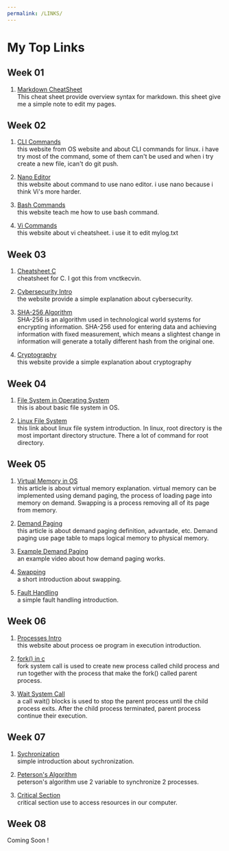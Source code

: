 ```yaml
---
permalink: /LINKS/
---
```

# My Top Links

## Week 01
1. [Markdown CheatSheet](https://www.markdownguide.org/cheat-sheet/)  
This cheat sheet provide overview syntax for markdown. this sheet give me a simple note to edit my pages.

## Week 02  
1. [CLI Commands](https://linoxide.com/essential-linux-basic-commands/)  
this website from OS website and about CLI commands for linux. i have try most of the command, some of them can't be used and when i try create a new file, ican't do git push.

2. [Nano Editor](https://linuxize.com/post/how-to-use-nano-text-editor/)  
this website about command to use nano editor. i use nano because i think Vi's more harder.

3. [Bash Commands](https://www.educative.io/blog/bash-shell-command-cheat-sheet)  
this website teach me how to use bash command.

4. [Vi Commands](https://www.cs.colostate.edu/helpdocs/vi.html)  
this website about vi cheatsheet. i use it to edit mylog.txt

## Week 03
1. [Cheatsheet C](https://courses.cs.washington.edu/courses/cse351/14sp/sections/1/Cheatsheet-c.pdf)  
cheatsheet for C. I got this from vnctkecvin.

2. [Cybersecurity Intro](https://www.edureka.co/blog/what-is-cybersecurity/)  
the website provide a simple explanation about cybersecurity.

3. [SHA-256 Algorithm](https://blog.bitnovo.com/en/what-is-sha-256-algorithm-and-how-does-it-work/)  
SHA-256 is an algorithm used in technological world systems for encrypting information. SHA-256 used for entering data and achieving information with fixed measurement, which means a slightest change in information will generate a totally different hash from the original one. 

4. [Cryptography](https://www.geeksforgeeks.org/cryptography-and-its-types/)  
this website provide a simple explanation about cryptography

## Week 04  
1. [File System in Operating System](https://www.geeksforgeeks.org/file-systems-in-operating-system/)  
this is about basic file system in OS.

2. [Linux File System](https://www.partitionwizard.com/partitionmagic/linux-file-system.html)  
this link about linux file system introduction. In linux, root directory is the most important directory structure. There a lot of command for root directory.

## Week 05
1. [Virtual Memory in OS](https://www.geeksforgeeks.org/virtual-memory-in-operating-system/)  
this article is about virtual memory explanation. virtual memory can be implemented using demand paging, the process of loading page into memory on demand. Swapping is a process removing all of its page from memory.

2. [Demand Paging](https://digitalthinkerhelp.com/demand-paging-in-os-operating-system-examples-advantages-working/)  
this article is about demand paging definition, advantade, etc. Demand paging use page table to maps logical memory to physical memory.

3. [Example Demand Paging](https://www.youtube.com/watch?v=dOVrEbZVeoU)  
an example video about how demand paging works.

4. [Swapping](https://www.youtube.com/watch?v=Qt49Hzh_TDc)  
a short introduction about swapping.

5. [Fault Handling](https://www.youtube.com/watch?v=uqQOIahM868)  
a simple fault handling introduction.

## Week 06  
1. [Processes Intro](https://medium.com/@imdadahad/a-quick-introduction-to-processes-in-computer-science-271f01c780da)  
this website about process oe program in execution introduction.  

2. [fork() in c](https://www.geeksforgeeks.org/fork-system-call/)  
fork system call is used to create new process called child process and run together with the process that make the fork() called parent process.  

3. [Wait System Call](https://www.geeksforgeeks.org/wait-system-call-c/)  
a call wait() blocks is used to stop the parent process until the child process exits. After the child process terminated, parent process continue their execution.  

## Week 07  
1. [Sychronization](https://www.youtube.com/watch?v=ph2awKa8r5Y&list=RDCMUCQYMhOMi_Cdj1CEAU-fv80A&index=1)  
simple introduction about sychronization.  

2. [Peterson's Algorithm](https://www.geeksforgeeks.org/petersons-algorithm-in-process-synchronization/)  
peterson's algorithm use 2 variable to synchronize 2 processes.  

3. [Critical Section](https://www.javatpoint.com/os-critical-section-problem)  
critical section use to access resources in our computer.  

## Week 08  
Coming Soon !  
